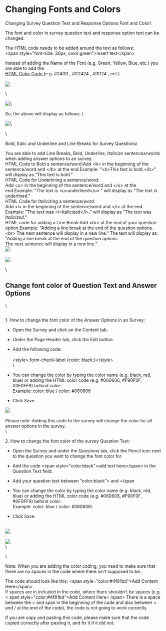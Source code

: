 # Changing Fonts and Colors

Changing Survey Question Text and Response Options Font and Color\



The font and color in survey question text and response option text can be changed.&#x20;

The HTML code needs to be added around the text as follows: \
\<span style="font-size: 30px; color:green">insert text\</span>

Instead of adding the Name of the Font (e.g. Green, Yellow, Blue, etc.) you are able to add the \
[HTML Color Code ](https://html-color.codes/)(e.g. #24ffff , #ff2424  , #ffff24 , ect.)\
\
&#x20;![](../../../files/sites/global/changing-font-and-color/color-change-1.png)

\


![](../../../files/sites/global/changing-font-and-color/color-change-2.png)\


So, the above will display as follows: \


![](../../../files/sites/global/changing-font-and-color/color-change.png)\


\


Bold, Italic and Underline and Line Breaks for Survey Questions\



You are able to add Line Breaks, Bold, Underline, _Italicize_ sentences/words when adding answer options to an survey.\
HTML Code to Bold a sentence/word:Add \<b> in the beginning of the sentence/word and \</b> at the end.Example:  "\<b>This text is bold.\</b>" will display as "This text is bold."\
HTML Code for Underlining a sentence/word:\
Add \<u> in the beginning of the sentence/word and \</u> at the end.Example:  "The text is \<u>underlined\</u>." will display as "The text is underlined."\
HTML Code for _Italicizing_ a sentence/word:\
Add \<i> in the beginning of the sentence/word and \</i> at the end.\
Example:  "The text was \<i>Italicized\</i>." will display as "The text was _Italicized_."\
HTML code for adding a Line Break:Add \<br> at the end of your question option.Example:  "Adding a line break at the end of the question options.\<br> The next sentence will display in a new line." The text will display as:\
"Adding a line break at the end of the question options\
The next sentence will display in a new line."\
![](../../../files/sites/global/survey-questions-edit/bold-italic.png)\
\
![](../../../files/sites/global/survey-questions-edit/bold-italic-1.png)\
\
\


## Change font color of Question Text and Answer Options

\


## &#x20;

1\.  How to change the font color of the Answer Options in an Survey:

* Open the Survey and click on the Content tab.
* Under the Page Header tab, click the Edit button.
* Add the following code:\
  \
  \<style>.form-check-label {color: black;}\</style>\
  \

* You can change the color by typing the color name (e.g. black, red, blue) or adding the HTML color code (e.g. #060606, #F90F0F, #0F0FF9) behind color:\
  Example:   color: blue / color: #060606
* Click Save.

![](../../../files/sites/global/change-font-color/surveyfontcolor2.png)\
\
Please note:  Adding this code to the survey will change the color for all answer options in the survey.\
\


2\.  How to change the font color of the survey Question Text:

* Open the Survey and under the Questions tab, click the Pencil icon next to the question you want to change the font color for.
* Add the code \<span style="color:black">add text here\</span> in the Question Text field.
* Add your question text between "color:black"> and \</span
* You can change the color by typing the color name (e.g. black, red, blue) or adding the HTML color code (e.g. #060606, #F90F0F, #0F0FF9) behind color:\
  Example:   color: blue / color: #060606\

* Click Save.

\
![](../../../files/sites/global/change-font-color/surveyfontcolor.png)\
\
![](../../../files/sites/global/change-font-color/surveyfontcolor1.png)\
\


\


Note:  When you are adding the color coding, you need to make sure that there are no spaces in the code where there isn't supposed to be.

The code should look like this:  \<span style="color:#4f81bd">Add Content Here\</span>\
If spaces are in included in the code, where there shouldn't be spaces (e.g. < span style="color:#4f81bd">Add Content Here< /span> There is a space between the < and span in the beginning of the code and also between < and / at the end of the code), the code is not going to work correctly.

If you are copy and pasting this code, please make sure that the code copied correctly after pasting it, and fix it if it did not.
